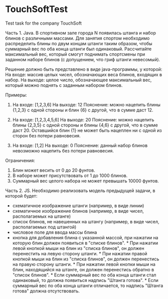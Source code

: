 # TouchSoftTest
Test task for the company TouchSoft

Часть 1. Java.
В спортивном зале города N появилась штанга и набор блинов с различными массами. Для занятия спортом необходимо распределить блины по двум концам штанги таким образом, чтобы суммарный вес по оба конца штанги был одинаковый. Рассчитайте максимальный вес, который смогут поднимать спортсмены при заданном наборе блинов (с допущением, что гриф штанги невесомый).

Решение должно быть представлено в виде java-программы, у которой:
На входе: массив целых чисел, обозначающих веса блинов, входящих в набор.
На выходе: целое число, обозначающее максимальный вес, который можно поднять с заданным набором блинов.

Примеры:
1) На входе: [1,2,3,6]
На выходе: 12
Пояснение: можно нацепить блины {1,2,3} с одной стороны и блин {6} с другой, что в сумме даст 12.

2) На входе: [1,2,3,4,5,6]
На выходе: 20
Пояснение: можно нацепить блины {2,3,5} с одной стороны и блины {4,6} с другой, что в сумме даст 20. Оставшийся блин {1} не может быть нацеплен ни с одной из сторон без потери равновесия.

3) На входе: [1,2]
На выходе: 0
Пояснение: данный набор блинов невозможно нацепить без потери равновесия.

Ограничения:
1) Блин может весить от 0 до 20 фунтов.
2) В наборе может присутствовать от 1 до 1000 блинов.
3) Суммарный вес целого набора не может превышать 10000 фунтов.


Часть 2. JS.
Необходимо реализовать модель предыдущей задачи, в которой будет:
* схематичное изображение штанги (например, в виде линии)
* схематичное изображение блинов (например, в виде чисел, располагаемых на штанге)
* список блинов, не навешенных на штангу (например, в виде чисел, располагаемых под штангой)
* числовое поле для ввода массы блина
* кнопка для добавления блина с указанной массой, при нажатии на которую блин должен появиться в "списке блинов".
* При нажатии левой кнопкой мыши на блин из "списка блинов", он должен перенестить на левую сторону штанги.
* При нажатии правой кнопкой мыши на блин из "списка блинов", он должен перенестись на правую сторону штанги.
* При нажатии левой кнопки мыши на блин, находящийся на штанге, он должен перенестись обратно в "список блинов".
* Если суммарный вес по оба конца штанги стал одинаковый, то должна появиться надпись "Штанга готова".
* Если суммарный вес по оба конца штанги отличается, то надпись "Штанга готова" должна отсутствовать.
